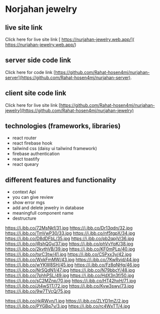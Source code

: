 # Norjahan jewelry
## live site link
Click here for live site link [ https://nurjahan-jewelry.web.app/]( https://nurjahan-jewelry.web.app/)

## server side code link
Click here for code link [https://github.com/Rahat-hosen4mj/nurjahan-server](https://github.com/Rahat-hosen4mj/nurjahan-server).

## client site code link
Click here for live site link [https://github.com/Rahat-hosen4mj/nurjahan-jewelry](https://github.com/Rahat-hosen4mj/nurjahan-jewelry)

## technologies (frameworks, libraries) 
* react router
* react firebase hook
* tailwind css (daisy ui tailwind framework)
* firebase authentication
* react toastify
* react queary


## different features and functionality
* context Api
* you can give review
* show error mgs
* add and delete jewelry in database
* meaningfull component name
* destructure

https://i.ibb.co/72MsNkf/31.jpg
https://i.ibb.co/Dr13qdn/32.jpg
https://i.ibb.co/TmVwP30/33.jpg
https://i.ibb.co/nf5tgpX/34.jpg
https://i.ibb.co/D8dDFbL/35.jpg
https://i.ibb.co/pb2qpjV/36.jpg
https://i.ibb.co/jRshQGy/37.jpg
https://i.ibb.co/phVvYpK/38.jpg
https://i.ibb.co/2kvthVB/39.jpg
https://i.ibb.co/KF0mPLp/40.jpg
https://i.ibb.co/tsrC3tw/41.jpg
https://i.ibb.co/C5Pxx3y/42.jpg
https://i.ibb.co/WxkFmMW/43.jpg
https://i.ibb.co/7KwRvjd/44.jpg
https://i.ibb.co/wYKW8SH/45.jpg
https://i.ibb.co/Fz8qNHg/46.jpg
https://i.ibb.co/NrSQdN1/47.jpg
https://i.ibb.co/N79bbcY/48.jpg
https://i.ibb.co/7phhPSL/49.jpg
https://i.ibb.co/HdX3n3f/50.jpg
https://i.ibb.co/sC2MZnp/70.jpg
https://i.ibb.co/HT42hxH/71.jpg
https://i.ibb.co/Jt4wS1T/72.jpg
https://i.ibb.co/Kyw3swy/73.jpg
https://i.ibb.co/9w7TVcQ/75.jpg

https://i.ibb.co/rkjRWvn/1.jpg
https://i.ibb.co/ZLYD1mZ/2.jpg
https://i.ibb.co/PYGBq7v/3.jpg
https://i.ibb.co/rc4WxTT/4.jpg
